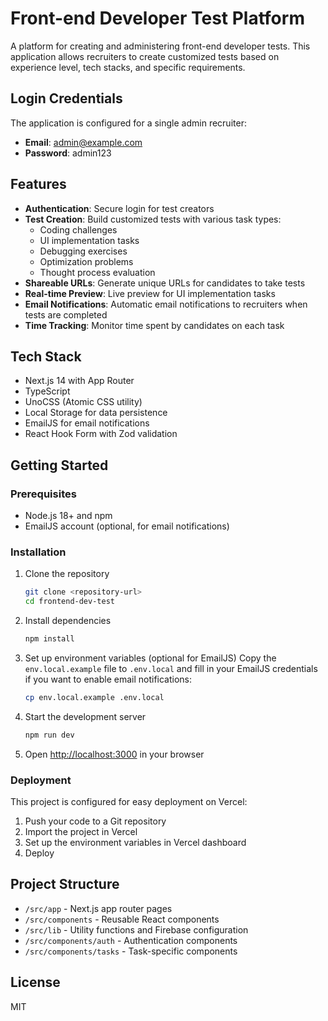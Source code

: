 # Front-end Developer Test Platform

A platform for creating and administering front-end developer tests. This application allows recruiters to create customized tests based on experience level, tech stacks, and specific requirements.

## Login Credentials

The application is configured for a single admin recruiter:

- **Email**: admin@example.com
- **Password**: admin123

## Features

- **Authentication**: Secure login for test creators
- **Test Creation**: Build customized tests with various task types:
  - Coding challenges
  - UI implementation tasks
  - Debugging exercises
  - Optimization problems
  - Thought process evaluation
- **Shareable URLs**: Generate unique URLs for candidates to take tests
- **Real-time Preview**: Live preview for UI implementation tasks
- **Email Notifications**: Automatic email notifications to recruiters when tests are completed
- **Time Tracking**: Monitor time spent by candidates on each task

## Tech Stack

- Next.js 14 with App Router
- TypeScript
- UnoCSS (Atomic CSS utility)
- Local Storage for data persistence
- EmailJS for email notifications
- React Hook Form with Zod validation

## Getting Started

### Prerequisites

- Node.js 18+ and npm
- EmailJS account (optional, for email notifications)

### Installation

1. Clone the repository
   ```bash
   git clone <repository-url>
   cd frontend-dev-test
   ```

2. Install dependencies
   ```bash
   npm install
   ```

3. Set up environment variables (optional for EmailJS)
   Copy the `env.local.example` file to `.env.local` and fill in your EmailJS credentials if you want to enable email notifications:
   ```bash
   cp env.local.example .env.local
   ```

4. Start the development server
   ```bash
   npm run dev
   ```

5. Open [http://localhost:3000](http://localhost:3000) in your browser

### Deployment

This project is configured for easy deployment on Vercel:

1. Push your code to a Git repository
2. Import the project in Vercel
3. Set up the environment variables in Vercel dashboard
4. Deploy

## Project Structure

- `/src/app` - Next.js app router pages
- `/src/components` - Reusable React components
- `/src/lib` - Utility functions and Firebase configuration
- `/src/components/auth` - Authentication components
- `/src/components/tasks` - Task-specific components

## License

MIT